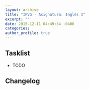 ```yaml
---
layout: archive
title: "IPVG - Asignatura: Inglés I"
excerpt: ""
date: 2015-12-11 04:49:54 -0400
categories: 
author_profile: true
---
```


## Tasklist

- TODO

## Changelog

